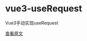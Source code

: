 # vue3-useRequest

Vue3手动实现useRequest

[查看原文](https://devtt.com/notes/732805fc-c6ee-4dd9-a9b1-34beb4183b50)
